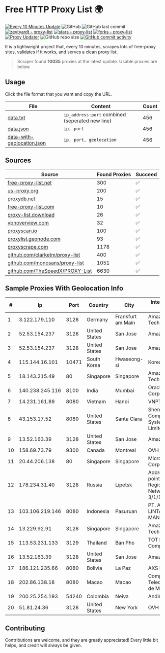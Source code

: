 
# Free HTTP Proxy List 🌍

[![Every 10 Minutes Update](https://github.com/mertguvencli/http-proxy-list/actions/workflows/main.yml/badge.svg?branch=main)](https://github.com/mertguvencli/http-proxy-list/actions/workflows/main.yml)
![GitHub](https://img.shields.io/github/license/mertguvencli/http-proxy-list)
![GitHub last commit](https://img.shields.io/github/last-commit/mertguvencli/http-proxy-list)
[![zevtyardt - proxy-list](https://img.shields.io/static/v1?label=zevtyardt&message=proxy-list&color=blue&logo=github)](https://github.com/zevtyardt/proxy-list "Go to GitHub repo")
[![stars - proxy-list](https://img.shields.io/github/stars/zevtyardt/proxy-list?style=social)](https://github.com/zevtyardt/proxy-list)
[![forks - proxy-list](https://img.shields.io/github/forks/zevtyardt/proxy-list?style=social)](https://github.com/zevtyardt/proxy-list)
[![Proxy Updater](https://github.com/zevtyardt/proxy-list/workflows/Proxy%20Updater/badge.svg)](https://github.com/zevtyardt/proxy-list/actions?query=workflow:"Proxy+Updater")
![GitHub repo size](https://img.shields.io/github/repo-size/zevtyardt/proxy-list)
[![GitHub commit activity](https://img.shields.io/github/commit-activity/m/zevtyardt/proxy-list?logo=commits)](https://github.com/zevtyardt/proxy-list/commits/main)

It is a lightweight project that, every 10 minutes, scrapes lots of free-proxy sites, validates if it works, and serves a clean proxy list.

> Scraper found **10035** proxies at the latest update. Usable proxies are below.

## Usage

Click the file format that you want and copy the URL.

|File|Content|Count|
|----|-------|-----|
|[data.txt](https://raw.githubusercontent.com/mertguvencli/http-proxy-list/main/proxy-list/data.txt)|`ip_address:port` combined (seperated new line)|456|
|[data.json](https://raw.githubusercontent.com/mertguvencli/http-proxy-list/main/proxy-list/data.json)|`ip, port`|456|
|[data-with-geolocation.json](https://raw.githubusercontent.com/mertguvencli/http-proxy-list/main/proxy-list/data-with-geolocation.json)|`ip, port, geolocation`|456|

## Sources

|Source|Found Proxies|Succeed|
|------|-------------|-------|
|[free-proxy-list.net](https://free-proxy-list.net)|300|✅|
|[us-proxy.org](https://www.us-proxy.org)|200|✅|
|[proxydb.net](http://proxydb.net)|15|✅|
|[free-proxy-list.com](https://free-proxy-list.com/?page=&port=&type%5B%5D=http&type%5B%5D=https&up_time=0&search=Search)|10|✅|
|[proxy-list.download](https://www.proxy-list.download/HTTP)|26|✅|
|[vpnoverview.com](https://vpnoverview.com/privacy/anonymous-browsing/free-proxy-servers)|32|✅|
|[proxyscan.io](https://www.proxyscan.io)|100|✅|
|[proxylist.geonode.com](https://proxylist.geonode.com/api/proxy-list?limit=300&page=1&sort_by=lastChecked&sort_type=desc&protocols=http,https)|93|✅|
|[proxyscrape.com](https://api.proxyscrape.com/v2/?request=displayproxies&protocol=http&timeout=10000&country=all&ssl=all&anonymity=all)|1178|✅|
|[github.com/clarketm/proxy-list](https://raw.githubusercontent.com/clarketm/proxy-list/master/proxy-list-raw.txt)|400|✅|
|[github.com/monosans/proxy-list](https://raw.githubusercontent.com/monosans/proxy-list/main/proxies/http.txt)|1051|✅|
|[github.com/TheSpeedX/PROXY-List](https://raw.githubusercontent.com/TheSpeedX/PROXY-List/master/http.txt)|6630|✅|


## Sample Proxies With Geolocation Info

|#|Ip|Port|Country|City|Internet Service Provider|
|-|--|----|-------|----|-------------------------|
|1|3.122.179.110|3128|Germany|Frankfurt am Main|Amazon Technologies Inc.|
|2|52.53.154.237|3128|United States|San Jose|Amazon.com, Inc.|
|3|52.53.154.237|3128|United States|San Jose|Amazon.com, Inc.|
|4|115.144.16.101|10471|South Korea|Hwaseong-si|Korea Telecom|
|5|18.143.215.49|80|Singapore|Singapore|Amazon Technologies Inc.|
|6|140.238.245.116|8100|India|Mumbai|Oracle Corporation|
|7|14.231.161.89|8080|Vietnam|Hanoi|VNPT|
|8|43.153.17.52|8080|United States|Santa Clara|Shenzhen Tencent Computer Systems Company Limited|
|9|13.52.163.39|3128|United States|San Jose|Amazon.com, Inc.|
|10|158.69.73.79|9300|Canada|Montreal|OVH SAS|
|11|20.44.206.138|80|Singapore|Singapore|Microsoft Corporation|
|12|178.234.31.40|3128|Russia|Lipetsk|Address point-to-point Lipetsk Regional Public Network BBN-3/1/1 General|
|13|103.106.219.146|8080|Indonesia|Pasuruan|PT. ARTHA LINTAS DATA MANDIRI|
|14|13.229.92.91|3128|Singapore|Singapore|Amazon Technologies Inc.|
|15|113.53.231.133|3129|Thailand|Ban Pho|TOT Public Company Limited|
|16|13.52.163.39|3128|United States|San Jose|Amazon.com, Inc.|
|17|186.121.235.66|8080|Bolivia|La Paz|AXS Bolivia S. A.|
|18|202.86.138.18|8080|Macao|Macao|Companhia de Telecomunicacoes de Macau|
|19|200.25.254.193|54240|Colombia|Neiva|Andinet ON Line|
|20|51.81.24.36|3128|United States|New York|OVH US LLC|



## Contributing

Contributions are welcome, and they are greatly appreciated! Every
little bit helps, and credit will always be given.

